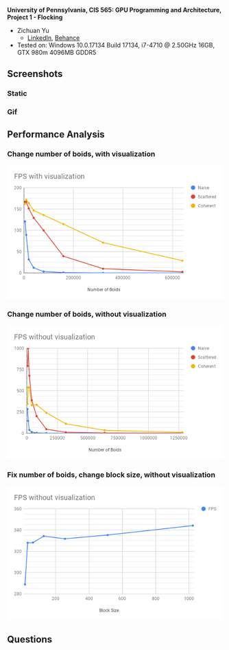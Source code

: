 **University of Pennsylvania, CIS 565: GPU Programming and Architecture,
Project 1 - Flocking**

* Zichuan Yu
  * [LinkedIn](https://www.linkedin.com/in/zichuan-yu/), [Behance](https://www.behance.net/zainyu717ebcc)
* Tested on: Windows 10.0.17134 Build 17134, i7-4710 @ 2.50GHz 16GB, GTX 980m 4096MB GDDR5

## Screenshots

### Static

### Gif

## Performance Analysis

### Change number of boids, with visualization

![fps_with_visualization](images/FPS%20with%20visualization.png)

### Change number of boids, without visualization

![fps_without_visualization](images/FPS%20without%20visualization.png)

### Fix number of boids, change block size, without visualization

![fps_without_visualization_blocksize](images/FPS%20without%20visualization%20block%20size.png)

## Questions



